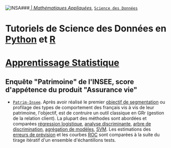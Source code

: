 ###<a href="http://www.insa-toulouse.fr/" ><img src="http://www.math.univ-toulouse.fr/~besse/Wikistat/Images/Logo_INSAvilletoulouse-RVB.png" style="float:left; max-width: 80px; display: inline" alt="INSA"/> |  [*Mathématiques Appliquées*](http://www.math.insa-toulouse.fr/fr/index.html), [`Science des Données`](http://www.math.insa-toulouse.fr/fr/enseignement.html)

# Tutoriels de Science des Données en [Python](https://www.python.org/) et [R](href="https://cran.r-project.org/)
# [Apprentissage Statistique](\http://wikistat.fr)

## Enquête "Patrimoine" de l'INSEE, score d'appétence du produit "Assurance vie"
- [`Patrim-Insee`](https://github.com/wikistat/Apprentissage/blob/master/GRC-carte_Visa/Apprent-R-PatrInsee.ipynb). Après avoir réalisé le premier [objectif de segmentation](https://github.com/wikistat/Exploration/blob/master/Exploration/Explo-R-PatrInsee.ipynb) ou profilage des types de comportement des français vis à vis de leur patrimoine, l'objectif, est de contruire un outil classique en GRr (gestion de la relation client). La plupart des méthodes sont abordées et  comparées [régression logistique](http://wikistat.fr/pdf/st-m-app-rlogit.pdf), [analyse discriminante](http://wikistat.fr/pdf/st-m-app-add.pdf), [arbre de discrimination](http://wikistat.fr/pdf/st-m-app-cart.pdf), [agrégation de modèles](http://wikistat.fr/pdf/st-m-app-agreg.pdf), [SVM](http://wikistat.fr/pdf/st-m-app-svm.pdf). Les estimations des [erreurs de prévision](http://wikistat.fr/pdf/st-m-app-risque-estim.pdf) et les courbes [ROC](http://wikistat.fr/pdf/st-m-app-risque-estim.pdf) sont comparées à la suite du tirage itératif d'un ensemble d'échantillons tests.

